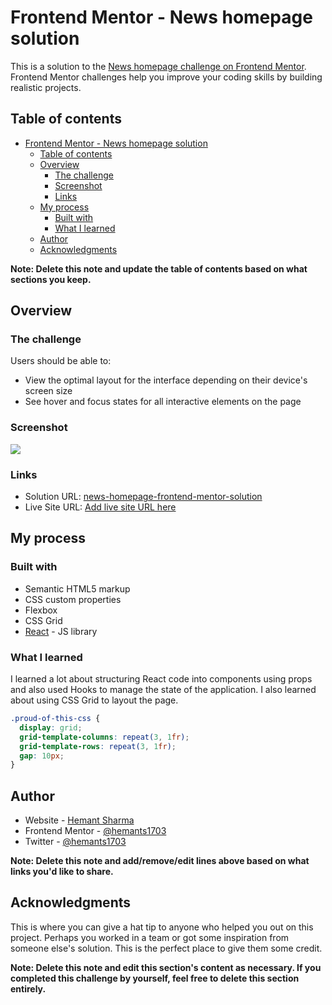 # Frontend Mentor - News homepage solution

This is a solution to the [News homepage challenge on Frontend Mentor](https://www.frontendmentor.io/challenges/news-homepage-H6SWTa1MFl). Frontend Mentor challenges help you improve your coding skills by building realistic projects. 

## Table of contents

- [Frontend Mentor - News homepage solution](#frontend-mentor---news-homepage-solution)
  - [Table of contents](#table-of-contents)
  - [Overview](#overview)
    - [The challenge](#the-challenge)
    - [Screenshot](#screenshot)
    - [Links](#links)
  - [My process](#my-process)
    - [Built with](#built-with)
    - [What I learned](#what-i-learned)
  - [Author](#author)
  - [Acknowledgments](#acknowledgments)

**Note: Delete this note and update the table of contents based on what sections you keep.**

## Overview

### The challenge

Users should be able to:

- View the optimal layout for the interface depending on their device's screen size
- See hover and focus states for all interactive elements on the page

### Screenshot

![](./screenshot.jpg)


### Links

- Solution URL: [news-homepage-frontend-mentor-solution](https://github.com/hemants1703/news-homepage-frontend-mentor-solution.git)
- Live Site URL: [Add live site URL here](https://your-live-site-url.com)

## My process

### Built with

- Semantic HTML5 markup
- CSS custom properties
- Flexbox
- CSS Grid
- [React](https://reactjs.org/) - JS library

### What I learned

I learned a lot about structuring React code into components using props and also used Hooks to manage the state of the application. I also learned about using CSS Grid to layout the page.

```css
.proud-of-this-css {
  display: grid;
  grid-template-columns: repeat(3, 1fr);
  grid-template-rows: repeat(3, 1fr);
  gap: 10px;
}
```

## Author

- Website - [Hemant Sharma](https://www.hemantsharma.dev)
- Frontend Mentor - [@hemants1703](https://www.frontendmentor.io/profile/hemants1703)
- Twitter - [@hemants1703](https://www.twitter.com/hemants1703)

**Note: Delete this note and add/remove/edit lines above based on what links you'd like to share.**

## Acknowledgments

This is where you can give a hat tip to anyone who helped you out on this project. Perhaps you worked in a team or got some inspiration from someone else's solution. This is the perfect place to give them some credit.

**Note: Delete this note and edit this section's content as necessary. If you completed this challenge by yourself, feel free to delete this section entirely.**
